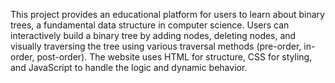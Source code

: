 This project provides an educational platform for users to learn about binary trees, a
fundamental data structure in computer science. Users can interactively build a
binary tree by adding nodes, deleting nodes, and visually traversing the tree using
various traversal methods (pre-order, in-order, post-order). The website uses HTML
for structure, CSS for styling, and JavaScript to handle the logic and dynamic
behavior.
